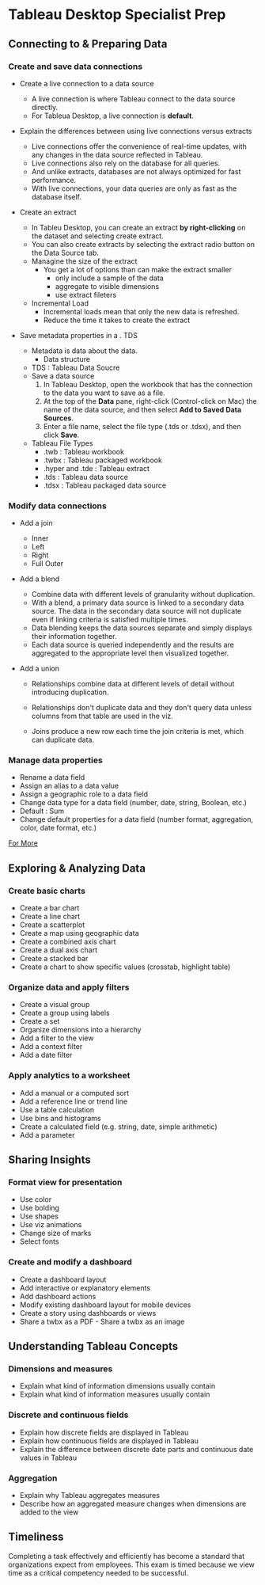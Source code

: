 # Tableau Desktop Specialist Prep

## Connecting to & Preparing Data 

### Create and save data connections 

- Create a live connection to a data source 

  - A live connection is where Tableau connect to the data source directly.
  - For Tableua Desktop, a live connection is __default__.

  

- Explain the differences between using live connections versus extracts 

  - Live connections offer the convenience of real-time updates, with any changes in the data source reflected in Tableau. 
  - Live connections also rely on the database for all queries. 
  - And unlike extracts, databases are not always optimized for fast performance. 
  - With live connections, your data queries are only as fast as the database itself.

  

- Create an extract 

  - In Tableu Desktop, you can create an extract __by right-clicking__ on the dataset and selecting create extract.
  - You can also create extracts by selecting the extract radio button on the Data Source tab.
  - Managine the size of the extract
    - You get a lot of options than can make the extract smaller
      - only include a sample of the data
      - aggregate to visible dimensions
      - use extract fileters
  - Incremental Load
    - Incremental loads mean that only the new data is refreshed.
    - Reduce the time it takes to create the extract



- Save metadata properties in a . TDS 
  - Metadata is data about the data.
    - Data structure
  - TDS : Tableau Data Soucre
  - Save a data source 
    1. In Tableau Desktop, open the workbook that has the connection to the data you want to save as a file.
    2. At the top of the **Data** pane, right-click (Control-click on Mac) the name of the data source, and then select **Add to Saved Data Sources**.
    3. Enter a file name, select the file type (.tds or .tdsx), and then click **Save**.
  - Tableau File Types
    - .twb : Tableau workbook
    - .twbx : Tableau packaged workbook
    - .hyper and .tde : Tableau extract
    - .tds : Tableau data source
    - .tdsx : Tableau packaged data source



### Modify data connections 

- Add a join 
  - Inner 
  - Left
  - Right
  - Full Outer
- Add a blend 
  - Combine data with different levels of granularity without duplication.
  - With a blend, a primary data source is linked to a secondary data source. The data in the secondary data source will not duplicate even if linking criteria is satisfied multiple times.
  - Data blending keeps the data sources separate and simply displays their information together.
  - Each data source is queried independently and the results are aggregated to the appropriate level then visualized together.
- Add a union 
  
  - Relationships combine data at different levels of detail without introducing duplication.
  
  - Relationships don't duplicate data and they don't query data unless columns from that table are used in the viz.
  
  - Joins produce a new row each time the join criteria is met, which can duplicate data.
  
    

### Manage data properties 

- Rename a data field 
- Assign an alias to a data value 
- Assign a geographic role to a data field 
- Change data type for a data field (number, date, string, Boolean, etc.) 
- Default : Sum
- Change default properties for a data field (number format, aggregation, color, date format, etc.) 

 [For More](https://learningtableau.com/quiz/specialist-quiz-connecting-to-preparing-data/)




## Exploring & Analyzing Data 

###  Create basic charts 

- Create a bar chart
- Create a line chart 
- Create a scatterplot 
- Create a map using geographic data 
- Create a combined axis chart 
- Create a dual axis chart  
- Create a stacked bar 
- Create a chart to show specific values (crosstab, highlight table) 

### Organize data and apply filters 

- Create a visual group 
- Create a group using labels 
- Create a set 
- Organize dimensions into a hierarchy 
- Add a filter to the view 
- Add a context filter 
- Add a date filter 

### Apply analytics to a worksheet 

- Add a manual or a computed sort  
- Add a reference line or trend line 
- Use a table calculation  
- Use bins and histograms 
- Create a calculated field (e.g. string, date, simple arithmetic) 
- Add a parameter 

## Sharing Insights 

### Format view for presentation 

- Use color 
- Use bolding  
- Use shapes  
- Use viz animations  
- Change size of marks  
- Select fonts 

### Create and modify a dashboard 

- Create a dashboard layout  
- Add interactive or explanatory elements 
- Add dashboard actions  
- Modify existing dashboard layout for mobile devices 
- Create a story using dashboards or views 
- Share a twbx as a PDF - Share a twbx as an image 

## Understanding Tableau Concepts 

### Dimensions and measures 

- Explain what kind of information dimensions usually contain 
- Explain what kind of information measures usually contain 

### Discrete and continuous fields 

- Explain how discrete fields are displayed in Tableau 
- Explain how continuous fields are displayed in Tableau 
- Explain the difference between discrete date parts and continuous date values in Tableau 

### Aggregation 

- Explain why Tableau aggregates measures 
- Describe how an aggregated measure changes when dimensions are added to the view 



## Timeliness 

Completing a task effectively and efficiently has become a standard that organizations expect from employees. This exam is timed because we view time as a critical competency needed to be successful. 